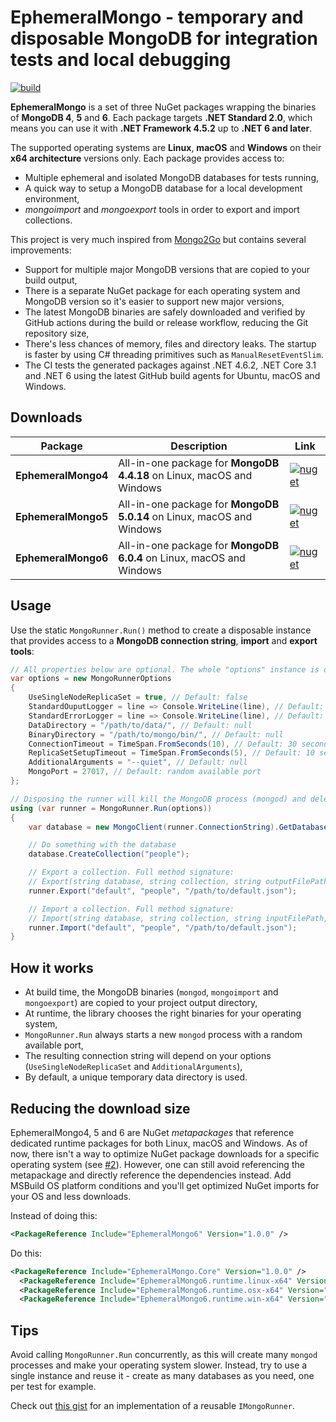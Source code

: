 # EphemeralMongo - temporary and disposable MongoDB for integration tests and local debugging

[![build](https://img.shields.io/github/actions/workflow/status/asimmon/ephemeral-mongo/ci.yml?logo=github)](https://github.com/asimmon/ephemeral-mongo/actions/workflows/ci.yml)

**EphemeralMongo** is a set of three NuGet packages wrapping the binaries of **MongoDB 4**, **5** and **6**.
Each package targets **.NET Standard 2.0**, which means you can use it with **.NET Framework 4.5.2** up to **.NET 6 and later**.

The supported operating systems are **Linux**, **macOS** and **Windows** on their **x64 architecture** versions only.
Each package provides access to:

* Multiple ephemeral and isolated MongoDB databases for tests running,
* A quick way to setup a MongoDB database for a local development environment,
* _mongoimport_ and _mongoexport_ tools in order to export and import collections.

This project is very much inspired from [Mongo2Go](https://github.com/Mongo2Go/Mongo2Go) but contains several improvements:

* Support for multiple major MongoDB versions that are copied to your build output,
* There is a separate NuGet package for each operating system and MongoDB version so it's easier to support new major versions,
* The latest MongoDB binaries are safely downloaded and verified by GitHub actions during the build or release workflow, reducing the Git repository size,
* There's less chances of memory, files and directory leaks. The startup is faster by using C# threading primitives such as `ManualResetEventSlim`.
* The CI tests the generated packages against .NET 4.6.2, .NET Core 3.1 and .NET 6 using the latest GitHub build agents for Ubuntu, macOS and Windows.


## Downloads

| Package             | Description                                                           | Link                                                                                                                       |
|---------------------|-----------------------------------------------------------------------|----------------------------------------------------------------------------------------------------------------------------|
| **EphemeralMongo4** | All-in-one package for **MongoDB 4.4.18** on Linux, macOS and Windows | [![nuget](https://img.shields.io/nuget/v/EphemeralMongo4.svg?logo=nuget)](https://www.nuget.org/packages/EphemeralMongo4/) |
| **EphemeralMongo5** | All-in-one package for **MongoDB 5.0.14** on Linux, macOS and Windows | [![nuget](https://img.shields.io/nuget/v/EphemeralMongo5.svg?logo=nuget)](https://www.nuget.org/packages/EphemeralMongo5/) |
| **EphemeralMongo6** | All-in-one package for **MongoDB 6.0.4** on Linux, macOS and Windows  | [![nuget](https://img.shields.io/nuget/v/EphemeralMongo6.svg?logo=nuget)](https://www.nuget.org/packages/EphemeralMongo6/) |


## Usage

Use the static `MongoRunner.Run()` method to create a disposable instance that provides access to a **MongoDB connection string**, **import** and **export tools**: 

```csharp
// All properties below are optional. The whole "options" instance is optional too!
var options = new MongoRunnerOptions
{
    UseSingleNodeReplicaSet = true, // Default: false
    StandardOuputLogger = line => Console.WriteLine(line), // Default: null
    StandardErrorLogger = line => Console.WriteLine(line), // Default: null
    DataDirectory = "/path/to/data/", // Default: null
    BinaryDirectory = "/path/to/mongo/bin/", // Default: null
    ConnectionTimeout = TimeSpan.FromSeconds(10), // Default: 30 seconds
    ReplicaSetSetupTimeout = TimeSpan.FromSeconds(5), // Default: 10 seconds
    AdditionalArguments = "--quiet", // Default: null
    MongoPort = 27017, // Default: random available port
};

// Disposing the runner will kill the MongoDB process (mongod) and delete the associated data directory
using (var runner = MongoRunner.Run(options))
{
    var database = new MongoClient(runner.ConnectionString).GetDatabase("default");

    // Do something with the database
    database.CreateCollection("people");

    // Export a collection. Full method signature:
    // Export(string database, string collection, string outputFilePath, string? additionalArguments = null)
    runner.Export("default", "people", "/path/to/default.json");

    // Import a collection. Full method signature:
    // Import(string database, string collection, string inputFilePath, string? additionalArguments = null, bool drop = false)
    runner.Import("default", "people", "/path/to/default.json");
}
```


## How it works

* At build time, the MongoDB binaries (`mongod`, `mongoimport` and `mongoexport`) are copied to your project output directory,
* At runtime, the library chooses the right binaries for your operating system,
* `MongoRunner.Run` always starts a new `mongod` process with a random available port,
* The resulting connection string will depend on your options (`UseSingleNodeReplicaSet` and `AdditionalArguments`),
* By default, a unique temporary data directory is used.


## Reducing the download size

EphemeralMongo4, 5 and 6 are NuGet *metapackages* that reference dedicated runtime packages for both Linux, macOS and Windows.
As of now, there isn't a way to optimize NuGet package downloads for a specific operating system (see [#2](https://github.com/asimmon/ephemeral-mongo/issues/2)).
However, one can still avoid referencing the metapackage and directly reference the dependencies instead. Add MSBuild OS platform conditions and you'll get optimized NuGet imports for your OS and less downloads.

Instead of doing this:

```xml
<PackageReference Include="EphemeralMongo6" Version="1.0.0" />
```

Do this:
```xml
<PackageReference Include="EphemeralMongo.Core" Version="1.0.0" />
  <PackageReference Include="EphemeralMongo6.runtime.linux-x64" Version="1.0.0" Condition="$([MSBuild]::IsOSPlatform('Linux'))" />
  <PackageReference Include="EphemeralMongo6.runtime.osx-x64" Version="1.0.0" Condition="$([MSBuild]::IsOSPlatform('OSX'))" />
  <PackageReference Include="EphemeralMongo6.runtime.win-x64" Version="1.0.0" Condition="$([MSBuild]::IsOSPlatform('Windows'))" />
```


## Tips

Avoid calling `MongoRunner.Run` concurrently, as this will create many `mongod` processes and make your operating system slower.
Instead, try to use a single instance and reuse it - create as many databases as you need, one per test for example.

Check out [this gist](https://gist.github.com/asimmon/612b2d54f1a0d2b4e1115590d456e0be) for an implementation of a reusable `IMongoRunner`.